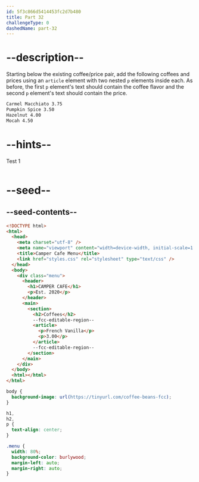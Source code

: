 ```yaml
---
id: 5f3c866d5414453fc2d7b480
title: Part 32
challengeType: 0
dashedName: part-32
---
```


# --description--

Starting below the existing coffee/price pair, add the following coffees and prices using an `article` element with two nested `p` elements inside each. As before, the first `p` element's text should contain the coffee flavor and the second `p` element's text should contain the price.

```bash
Carmel Macchiato 3.75
Pumpkin Spice 3.50
Hazelnut 4.00
Mocah 4.50
```

# --hints--

Test 1

```js

```

# --seed--

## --seed-contents--

```html
<!DOCTYPE html>
<html>
  <head>
    <meta charset="utf-8" />
    <meta name="viewport" content="width=device-width, initial-scale=1.0" />
    <title>Camper Cafe Menu</title>
    <link href="styles.css" rel="stylesheet" type="text/css" />
  </head>
  <body>
    <div class="menu">
      <header>
        <h1>CAMPER CAFE</h1>
        <p>Est. 2020</p>
      </header>
      <main>
        <section>
          <h2>Coffees</h2>
          --fcc-editable-region--
          <article>
            <p>French Vanilla</p>
            <p>3.00</p>
          </article>
          --fcc-editable-region--
        </section>
      </main>
    </div>
  </body>
  <html></html>
</html>
```

```css
body {
  background-image: url(https://tinyurl.com/coffee-beans-fcc);
}

h1,
h2,
p {
  text-align: center;
}

.menu {
  width: 80%;
  background-color: burlywood;
  margin-left: auto;
  margin-right: auto;
}
```

